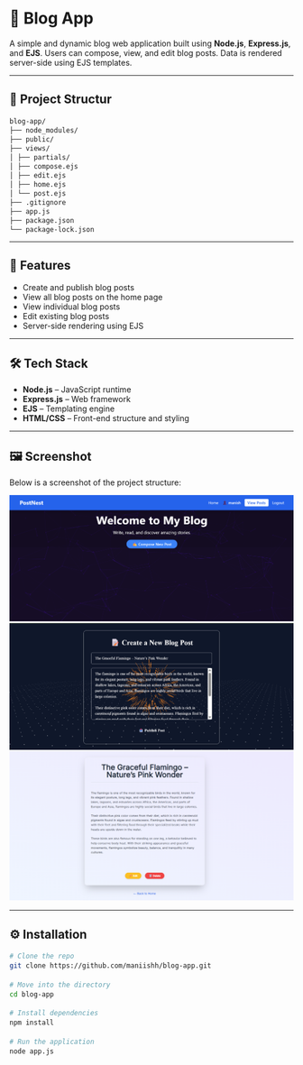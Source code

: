 # 📝 Blog App

A simple and dynamic blog web application built using **Node.js**, **Express.js**, and **EJS**. Users can compose, view, and edit blog posts. Data is rendered server-side using EJS templates.

---

## 📁 Project Structur
```
blog-app/
├── node_modules/ 
├── public/ 
├── views/  
│ ├── partials/  
│ ├── compose.ejs  
│ ├── edit.ejs  
│ ├── home.ejs 
│ └── post.ejs 
├── .gitignore  
├── app.js 
├── package.json  
└── package-lock.json  

```
---

## 🚀 Features

- Create and publish blog posts
- View all blog posts on the home page
- View individual blog posts
- Edit existing blog posts
- Server-side rendering using EJS

---

## 🛠️ Tech Stack

- **Node.js** – JavaScript runtime
- **Express.js** – Web framework
- **EJS** – Templating engine
- **HTML/CSS** – Front-end structure and styling

---

## 🖼️ Screenshot

Below is a screenshot of the project structure:

![Home Page Screenshot](public/images/Home.png)
![Home Page Screenshot](public/images/ComposePage.png)
![Home Page Screenshot](public/images/Post.png)


 

---

## ⚙️ Installation

```bash
# Clone the repo
git clone https://github.com/maniishh/blog-app.git

# Move into the directory
cd blog-app

# Install dependencies
npm install

# Run the application
node app.js
